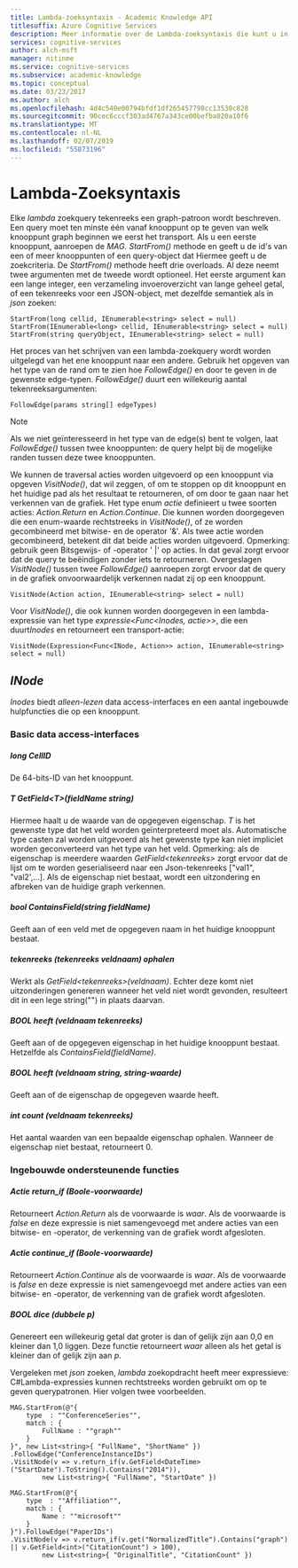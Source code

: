 ```yaml
---
title: Lambda-zoeksyntaxis - Academic Knowledge API
titlesuffix: Azure Cognitive Services
description: Meer informatie over de Lambda-zoeksyntaxis die kunt u in de Academic Knowledge API.
services: cognitive-services
author: alch-msft
manager: nitinme
ms.service: cognitive-services
ms.subservice: academic-knowledge
ms.topic: conceptual
ms.date: 03/23/2017
ms.author: alch
ms.openlocfilehash: 4d4c540e00794bfdf1df265457798cc13530c828
ms.sourcegitcommit: 90cec6cccf303ad4767a343ce00befba020a10f6
ms.translationtype: MT
ms.contentlocale: nl-NL
ms.lasthandoff: 02/07/2019
ms.locfileid: "55873196"
---
```

# <a name="lambda-search-syntax"></a>Lambda-Zoeksyntaxis

Elke *lambda* zoekquery tekenreeks een graph-patroon wordt beschreven. Een query moet ten minste één vanaf knooppunt op te geven van welk knooppunt graph beginnen we eerst het transport. Als u een eerste knooppunt, aanroepen de *MAG. StartFrom()* methode en geeft u de id's van een of meer knooppunten of een query-object dat Hiermee geeft u de zoekcriteria. De *StartFrom()* methode heeft drie overloads. Al deze neemt twee argumenten met de tweede wordt optioneel. Het eerste argument kan een lange integer, een verzameling invoeroverzicht van lange geheel getal, of een tekenreeks voor een JSON-object, met dezelfde semantiek als in *json* zoeken:
```
StartFrom(long cellid, IEnumerable<string> select = null)
StartFrom(IEnumerable<long> cellid, IEnumerable<string> select = null)
StartFrom(string queryObject, IEnumerable<string> select = null)
```

Het proces van het schrijven van een lambda-zoekquery wordt worden uitgelegd van het ene knooppunt naar een andere. Gebruik het opgeven van het type van de rand om te zien hoe *FollowEdge()* en door te geven in de gewenste edge-typen. *FollowEdge()* duurt een willekeurig aantal tekenreeksargumenten:
```
FollowEdge(params string[] edgeTypes)
```
> [!NOTE]
> Als we niet geïnteresseerd in het type van de edge(s) bent te volgen, laat *FollowEdge()* tussen twee knooppunten: de query helpt bij de mogelijke randen tussen deze twee knooppunten.

We kunnen de traversal acties worden uitgevoerd op een knooppunt via opgeven *VisitNode()*, dat wil zeggen, of om te stoppen op dit knooppunt en het huidige pad als het resultaat te retourneren, of om door te gaan naar het verkennen van de grafiek.  Het type enum *actie* definieert u twee soorten acties: *Action.Return* en *Action.Continue*. Die kunnen worden doorgegeven die een enum-waarde rechtstreeks in *VisitNode()*, of ze worden gecombineerd met bitwise- en de operator '&'. Als twee actie worden gecombineerd, betekent dit dat beide acties worden uitgevoerd. Opmerking: gebruik geen Bitsgewijs- of -operator ' |' op acties. In dat geval zorgt ervoor dat de query te beëindigen zonder iets te retourneren. Overgeslagen *VisitNode()* tussen twee *FollowEdge()* aanroepen zorgt ervoor dat de query in de grafiek onvoorwaardelijk verkennen nadat zij op een knooppunt.

```
VisitNode(Action action, IEnumerable<string> select = null)
```

Voor *VisitNode()*, die ook kunnen worden doorgegeven in een lambda-expressie van het type *expressie\<Func\<Inodes, actie\>\>*, die een duurt*Inodes* en retourneert een transport-actie:

```
VisitNode(Expression<Func<INode, Action>> action, IEnumerable<string> select = null)
```

## <a name="inode"></a>*INode* 

*Inodes* biedt *alleen-lezen* data access-interfaces en een aantal ingebouwde hulpfuncties die op een knooppunt. 

### <a name="basic-data-access-interfaces"></a>Basic data access-interfaces

##### <a name="long-cellid"></a>long CellID

De 64-bits-ID van het knooppunt. 

##### <a name="t-getfieldtstring-fieldname"></a>T GetField\<T\>(fieldName string)

Hiermee haalt u de waarde van de opgegeven eigenschap. *T* is het gewenste type dat het veld worden geïnterpreteerd moet als. Automatische type casten zal worden uitgevoerd als het gewenste type kan niet impliciet worden geconverteerd van het type van het veld. Opmerking: als de eigenschap is meerdere waarden *GetField\<tekenreeks\>*  zorgt ervoor dat de lijst om te worden geserialiseerd naar een Json-tekenreeks ["val1", "val2',...]. Als de eigenschap niet bestaat, wordt een uitzondering en afbreken van de huidige graph verkennen.

##### <a name="bool-containsfieldstring-fieldname"></a>bool ContainsField(string fieldName)

Geeft aan of een veld met de opgegeven naam in het huidige knooppunt bestaat.

##### <a name="string-getstring-fieldname"></a>tekenreeks (tekenreeks veldnaam) ophalen

Werkt als *GetField\<tekenreeks\>(veldnaam)*. Echter deze komt niet uitzonderingen genereren wanneer het veld niet wordt gevonden, resulteert dit in een lege string("") in plaats daarvan.

##### <a name="bool-hasstring-fieldname"></a>BOOL heeft (veldnaam tekenreeks)

Geeft aan of de opgegeven eigenschap in het huidige knooppunt bestaat. Hetzelfde als *ContainsField(fieldName)*.

##### <a name="bool-hasstring-fieldname-string-value"></a>BOOL heeft (veldnaam string, string-waarde)

Geeft aan of de eigenschap de opgegeven waarde heeft. 

##### <a name="int-countstring-fieldname"></a>int count (veldnaam tekenreeks)

Het aantal waarden van een bepaalde eigenschap ophalen. Wanneer de eigenschap niet bestaat, retourneert 0.

### <a name="built-in-helper-functions"></a>Ingebouwde ondersteunende functies

##### <a name="action-returnifbool-condition"></a>Actie return_if (Boole-voorwaarde)

Retourneert *Action.Return* als de voorwaarde is *waar*. Als de voorwaarde is *false* en deze expressie is niet samengevoegd met andere acties van een bitwise- en -operator, de verkenning van de grafiek wordt afgesloten.

##### <a name="action-continueifbool-condition"></a>Actie continue_if (Boole-voorwaarde)

Retourneert *Action.Continue* als de voorwaarde is *waar*. Als de voorwaarde is *false* en deze expressie is niet samengevoegd met andere acties van een bitwise- en -operator, de verkenning van de grafiek wordt afgesloten.

##### <a name="bool-dicedouble-p"></a>BOOL dice (dubbele p)

Genereert een willekeurig getal dat groter is dan of gelijk zijn aan 0,0 en kleiner dan 1,0 liggen. Deze functie retourneert *waar* alleen als het getal is kleiner dan of gelijk zijn aan *p*.

Vergeleken met *json* zoeken, *lambda* zoekopdracht heeft meer expressieve: C#Lambda-expressies kunnen rechtstreeks worden gebruikt om op te geven querypatronen. Hier volgen twee voorbeelden.

```
MAG.StartFrom(@"{
    type  : ""ConferenceSeries"",
    match : {
        FullName : ""graph""
    }
}", new List<string>{ "FullName", "ShortName" })
.FollowEdge("ConferenceInstanceIDs")
.VisitNode(v => v.return_if(v.GetField<DateTime>("StartDate").ToString().Contains("2014")),
        new List<string>{ "FullName", "StartDate" })
```

```
MAG.StartFrom(@"{
    type  : ""Affiliation"",
    match : {
        Name : ""microsoft""
    }
}").FollowEdge("PaperIDs")
.VisitNode(v => v.return_if(v.get("NormalizedTitle").Contains("graph") || v.GetField<int>("CitationCount") > 100),
        new List<string>{ "OriginalTitle", "CitationCount" })
```
